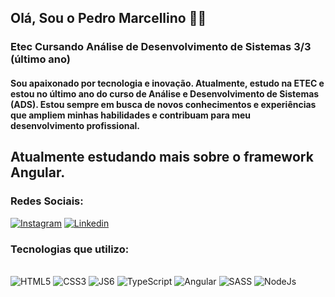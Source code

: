 ## Olá, Sou o Pedro Marcellino 👨‍💻

### Etec Cursando Análise de Desenvolvimento de Sistemas 3/3 (último ano)

#### Sou apaixonado por tecnologia e inovação. Atualmente, estudo na ETEC e estou no último ano do curso de Análise e Desenvolvimento de Sistemas (ADS). Estou sempre em busca de novos conhecimentos e experiências que ampliem minhas habilidades e contribuam para meu desenvolvimento profissional.

## Atualmente estudando mais sobre o framework Angular.

### Redes Sociais:

[![Instagram](https://img.shields.io/badge/Instagram-E4405F?style=for-the-badge&logo=instagram&logoColor=white)](https://www.instagram.com/pedromarcellinoo/)
[![Linkedin](https://img.shields.io/badge/LinkedIn-0077B5?style=for-the-badge&logo=linkedin&logoColor=white)](https://www.linkedin.com/in/pedro-marcellino-5241932aa/)

### Tecnologias que utilizo:

<div style='display: inline block'><br>
  <img style='text-align: center' alt='HTML5' src='https://img.shields.io/badge/HTML5-E34F26?style=for-the-badge&logo=html5&logoColor=white'>
  <img style='text-align: center' alt='CSS3' src='https://img.shields.io/badge/CSS3-1572B6?style=for-the-badge&logo=css3&logoColor=white'>
  <img style='text-align: center' alt='JS6' src='https://img.shields.io/badge/JavaScript-323330?style=for-the-badge&logo=javascript&logoColor=F7DF1E'>
  <img style='text-align: center' alt='TypeScript' src='https://img.shields.io/badge/TypeScript-2F74C0?style=for-the-badge&logo=typescript&logoColor=white'>
  <img style='text-align: center' alt='Angular' src='https://img.shields.io/badge/Angular-CA4245?style=for-the-badge&logo=angular&logoColor=white'>
  <img style='text-align: center' alt='SASS' src='https://img.shields.io/badge/Sass-CC6699?style=for-the-badge&logo=sass&logoColor=white'>
  <img style='text-align: center' alt='NodeJs' src='https://img.shields.io/badge/Node.js-43853D?style=for-the-badge&logo=node.js&logoColor=white'>
</div><br>
